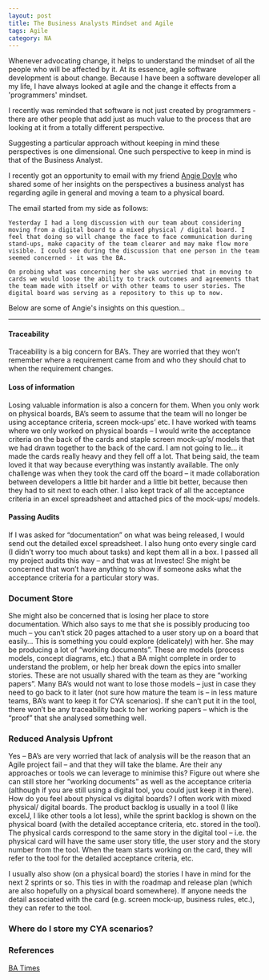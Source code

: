```yaml
---  
layout: post  
title: The Business Analysts Mindset and Agile
tags: Agile  
category: NA
---  
```


Whenever advocating change, it helps to understand the mindset of all the people who will be affected by it. At its essence, agile software development is about change. Because I have been a software developer all my life, I have always looked at agile and the change it effects from a 'programmers' mindset.

I recently was reminded that software is not just created by programmers - there are other people that add just as much value to the process that are looking at it from a totally different perspective. 

Suggesting a particular approach without keeping in mind these perspectives is one dimensional. One such perspective to keep in mind is that of the Business Analyst. 

I recently got an opportunity to email with my friend [Angie Doyle](https://twitter.com/doyle_angie) who shared some of her insights on the perspectives a business analyst has regarding agile in general and moving a team to a physical board. 

The email started from my side as follows:  

~~~
Yesterday I had a long discussion with our team about considering moving from a digital board to a mixed physical / digital board. I feel that doing so will change the face to face communication during stand-ups, make capacity of the team clearer and may make flow more visible. I could see during the discussion that one person in the team seemed concerned - it was the BA. 
 
On probing what was concerning her she was worried that in moving to cards we would loose the ability to track outcomes and agreements that the team made with itself or with other teams to user stories. The digital board was serving as a repository to this up to now.
~~~

Below are some of Angie's insights on this question...  

-------------------------------------------------------------------------------

#### Traceability  

Traceability is a big concern for BA’s. They are worried that they won’t remember where a requirement came from and who they should chat to when the requirement changes.

#### Loss of information  

Losing valuable information is also a concern for them. When you only work on physical boards, BA’s seem to assume that the team will no longer be using acceptance criteria, screen mock-ups’ etc. I have worked with teams where we only worked on physical boards – I would write the acceptance criteria on the back of the cards and staple screen mock-up’s/ models that we had drawn together to the back of the card. I am not going to lie… it made the cards really heavy and they fell off a lot. That being said, the team loved it that way because everything was instantly available. The only challenge was when they took the card off the board – it made collaboration between developers a little bit harder and a little bit better, because then they had to sit next to each other. I also kept track of all the acceptance criteria in an excel spreadsheet and attached pics of the mock-ups/ models. 

#### Passing Audits

If I was asked for “documentation” on what was being released, I would send out the detailed excel spreadsheet. I also hung onto every single card (I didn’t worry too much about tasks) and kept them all in a box. I passed all my project audits this way – and that was at Investec! She might be concerned that won’t have anything to show if someone asks what the acceptance criteria for a particular story was.

### Document Store

She might also be concerned that is losing her place to store documentation. Which also says to me that she is possibly producing too much – you can’t stick 20 pages attached to a user story up on a board that easily… This is something you could explore (delicately) with her. She may be producing a lot of “working documents”. These are models (process models, concept diagrams, etc.) that a BA might complete in order to understand the problem, or help her break down the epics into smaller stories. These are not usually shared with the team as they are “working papers”. Many BA’s would not want to lose those models – just in case they need to go back to it later (not sure how mature the team is – in less mature teams, BA’s want to keep it for CYA scenarios). If she can’t put it in the tool, there won’t be any traceability back to her working papers – which is the “proof” that she analysed something well.

### Reduced Analysis Upfront  

Yes – BA’s are very worried that lack of analysis will be the reason that an Agile project fail – and that they will take the blame. Are their any approaches or tools we can leverage to minimise this? Figure out where she can still store her “working documents” as well as the acceptance criteria (although if you are still using a digital tool, you could just keep it in there). How do you feel about physical vs digital boards? I often work with mixed physical/ digital boards. The product backlog is usually in a tool (I like excelJ, I like other tools a lot less), while the sprint backlog is shown on the physical board (with the detailed acceptance criteria, etc. stored in the tool). The physical cards correspond to the same story in the digital tool – i.e. the physical card will have the same user story title, the user story and the story number from the tool. When the team starts working on the card, they will refer to the tool for the detailed acceptance criteria, etc.
 
I usually also show (on a physical board) the stories I have in mind for the next 2 sprints or so. This ties in with the roadmap and release plan (which are also hopefully on a physical board somewhere). If anyone needs the detail associated with the card (e.g. screen mock-up, business rules, etc.), they can refer to the tool.
 
### Where do I store my CYA scenarios?

### References

[BA Times](https://www.batimes.com/)  

